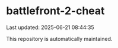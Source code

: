 # battlefront-2-cheat

Last updated: 2025-06-21 08:44:35

This repository is automatically maintained.
